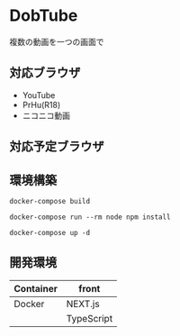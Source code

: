 # DobTube
複数の動画を一つの画面で

## 対応ブラウザ
- YouTube
- PrHu(R18)
- ニコニコ動画

## 対応予定ブラウザ

## 環境構築
` docker-compose build `

` docker-compose run --rm node npm install `

` docker-compose up -d `

## 開発環境
| Container | front      |
| --------- | ---------- |
| Docker    | NEXT.js    |
|           | TypeScript |